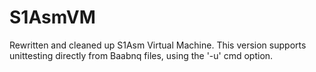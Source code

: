 # S1AsmVM
Rewritten and cleaned up S1Asm Virtual Machine. 
This version supports unittesting directly from Baabnq files, using the '-u' cmd option.